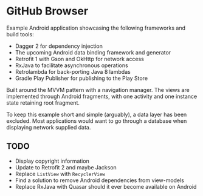 # GitHub Browser

Example Android application showcasing the following frameworks and build tools:

* Dagger 2 for dependency injection
* The upcoming Android data binding framework and generator
* Retrofit 1 with Gson and OkHttp for network access
* RxJava to facilitate asynchronous operations
* Retrolambda for back-porting Java 8 lambdas
* Gradle Play Publisher for publishing to the Play Store

Built around the MVVM pattern with a navigation manager. The views are implemented
through Android fragments, with one activity and one instance state retaining root fragment.

To keep this example short and simple (arguably), a data layer has been excluded. Most
applications would want to go through a database when displaying network supplied data.

## TODO

* Display copyright information
* Update to Retrofit 2 and maybe Jackson
* Replace `ListView` with `RecyclerView`
* Find a solution to remove Android dependencies from view-models
* Replace RxJava with Quasar should it ever become available on Android
